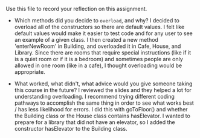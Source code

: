 Use this file to record your reflection on this assignment.

- Which methods did you decide to `overload`, and why?
I decided to overload all of the constructors so there are default values. I felt like default values would make it easier to test code and for any user to see an example of a given class. I then created a new method 'enterNewRoom' in Building, and overloaded it in Cafe, House, and Library. Since there are rooms that require special instructions (like if it is a quiet room or if it is a bedroom) and sometimes people are only allowed in one room (like in a cafe), I thought overloading would be appropriate. 

- What worked, what didn't, what advice would you give someone taking this course in the future?
I reviewed the slides and they helped a lot for understanding overloading. I recommend trying different coding pathways to accomplish the same thing in order to see what works best / has less likelihood for errors. I did this with goToFloor() and whether the Building class or the House class contains hasElevator. I wanted to prepare for a library that did not have an elevator, so I added the constructor hasElevator to the Building class. 
